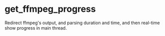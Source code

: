# get_ffmpeg_progress
Redirect ffmpeg's output, and parsing duration and time, and then real-time show progress in main thread.
